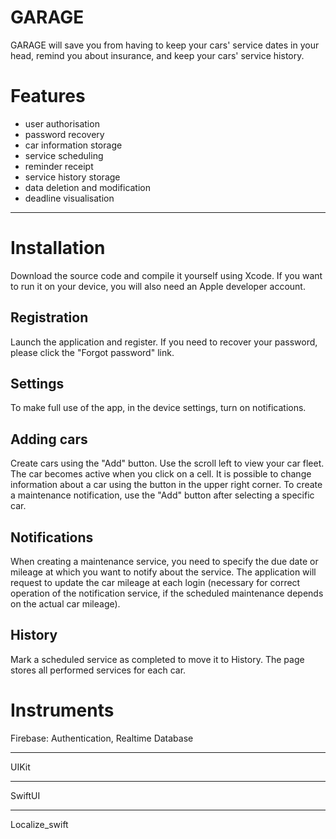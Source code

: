 # GARAGE

GARAGE will save you from having to keep your cars' service dates in your head, remind you about insurance, and keep your cars' service history.

Features
=====================
- user authorisation
- password recovery 
- car information storage
- service scheduling
- reminder receipt
- service history storage
- data deletion and modification
- deadline visualisation
---
Installation 
=====================
Download the source code and compile it yourself using Xcode. If you want to run it on your device, you will also need an Apple developer account.

Registration
-----------------------------------
Launch the application and register. If you need to recover your password, please click the "Forgot password" link.

Settings
-----------------------------------
To make full use of the app, in the device settings, turn on notifications.

Adding cars 
-----------------------------------
Create cars using the "Add" button. Use the scroll left to view your car fleet. The car becomes active when you click on a cell.
It is possible to change information about a car using the button in the upper right corner.
To create a maintenance notification, use the "Add" button after selecting a specific car.

Notifications
-----------------------------------
When creating a maintenance service, you need to specify the due date or mileage at which you want to notify about the service.
The application will request to update the car mileage at each login (necessary for correct operation of the notification service, if the scheduled maintenance depends on the actual car mileage).

History
-----------------------------------
Mark a scheduled service as completed to move it to History. The page stores all performed services for each car.

Instruments
=====================
Firebase: Authentication, Realtime Database

---
UIKit

---
SwiftUI

---
Localize_swift







